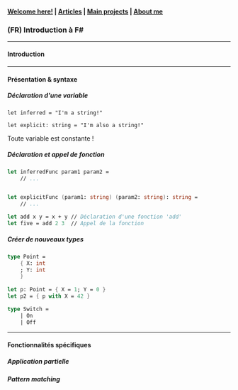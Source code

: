 #### [Welcome here!](https://vpenando.github.io) | [Articles](https://vpenando.github.io/articles.html) | [Main projects](https://vpenando.github.io/projects.html) | [About me](https://vpenando.github.io/about.html)

### (FR) Introduction à F#

---

#### Introduction


---

#### Présentation & syntaxe


##### Déclaration d'une variable
```caml
let inferred = "I'm a string!"

let explicit: string = "I'm also a string!"
```
Toute variable est constante !

##### Déclaration et appel de fonction
```fs
let inferredFunc param1 param2 =
    // ...


let explicitFunc (param1: string) (param2: string): string =
    // ...
```

```fs
let add x y = x + y // Déclaration d'une fonction 'add'
let five = add 2 3  // Appel de la fonction
```

##### Créer de nouveaux types

```fs
type Point =
    { X: int
    ; Y: int
    }
    
let p: Point = { X = 1; Y = 0 }
let p2 = { p with X = 42 }
```

```fs
type Switch =
    | On
    | Off
```

---

#### Fonctionnalités spécifiques

##### Application partielle

##### Pattern matching
